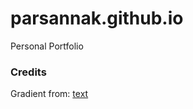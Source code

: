 # parsannak.github.io
Personal Portfolio

### Credits
Gradient from: [text](https://uigradients.com/#Ver)